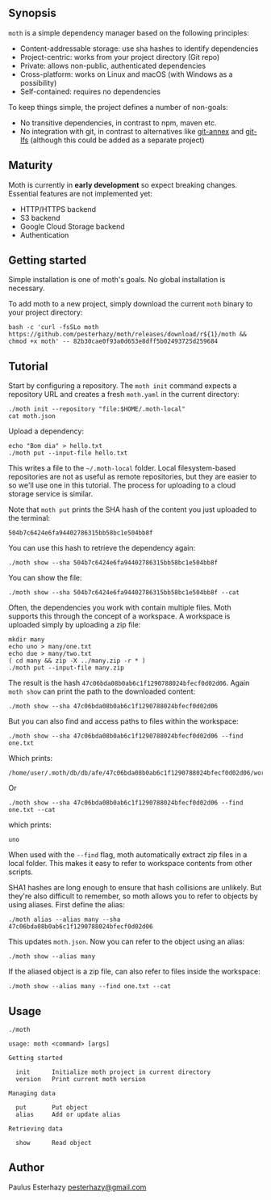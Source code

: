 ## Synopsis

`moth` is a simple dependency manager based on the following principles:

- Content-addressable storage: use sha hashes to identify dependencies
- Project-centric: works from your project directory (Git repo)
- Private: allows non-public, authenticated dependencies
- Cross-platform: works on Linux and macOS (with Windows as a possibility)
- Self-contained: requires no dependencies

To keep things simple, the project defines a number of non-goals:

- No transitive dependencies, in contrast to npm, maven etc.
- No integration with git, in contrast to alternatives like [git-annex](https://git-annex.branchable.com/) and [git-lfs](https://git-lfs.github.com/) (although this could be added as a separate project)

## Maturity

Moth is currently in **early development** so expect breaking changes. Essential features are not implemented yet:

- HTTP/HTTPS backend
- S3 backend
- Google Cloud Storage backend
- Authentication

## Getting started

Simple installation is one of moth's goals. No global installation is necessary.

To add moth to a new project, simply download the current `moth` binary to your project directory:

```shell
bash -c 'curl -fsSLo moth https://github.com/pesterhazy/moth/releases/download/r${1}/moth && chmod +x moth' -- 82b30cae0f93a0d653e8dff5b02493725d259684
```

## Tutorial

Start by configuring a repository. The `moth init` command expects a repository URL and creates a fresh `moth.yaml` in the current directory:

```shell
./moth init --repository "file:$HOME/.moth-local"
cat moth.json
```

Upload a dependency:

```shell
echo "Bom dia" > hello.txt
./moth put --input-file hello.txt
```

This writes a file to the `~/.moth-local` folder. Local filesystem-based repositories are not as useful as remote repositories, but they are easier to so we'll use one in this tutorial. The process for uploading to a cloud storage service is similar.

Note that `moth put` prints the SHA hash of the content you just uploaded to the terminal:

```
504b7c6424e6fa94402786315bb58bc1e504bb8f
```

You can use this hash to retrieve the dependency again:

```shell
./moth show --sha 504b7c6424e6fa94402786315bb58bc1e504bb8f
```

You can show the file:

```shell
./moth show --sha 504b7c6424e6fa94402786315bb58bc1e504bb8f --cat
```

Often, the dependencies you work with contain multiple files. Moth supports this through the concept of a workspace. A workspace is uploaded simply by uploading a zip file:

```shell
mkdir many
echo uno > many/one.txt
echo due > many/two.txt
( cd many && zip -X ../many.zip -r * )
./moth put --input-file many.zip
```

The result is the hash `47c06bda08b0ab6c1f1290788024bfecf0d02d06`. Again `moth show` can print the path to the downloaded content:

```shell
./moth show --sha 47c06bda08b0ab6c1f1290788024bfecf0d02d06
```

But you can also find and access paths to files within the workspace:

```shell
./moth show --sha 47c06bda08b0ab6c1f1290788024bfecf0d02d06 --find one.txt
```

Which prints:

```
/home/user/.moth/db/db/afe/47c06bda08b0ab6c1f1290788024bfecf0d02d06/workspace/one.txt
```

Or

```shell
./moth show --sha 47c06bda08b0ab6c1f1290788024bfecf0d02d06 --find one.txt --cat
```

which prints:

```
uno
```

When used with the `--find` flag, moth automatically extract zip files in a local folder. This makes it easy to refer to workspace contents from other scripts.

SHA1 hashes are long enough to ensure that hash collisions are unlikely. But they're also difficult to remember, so moth allows you to refer to objects by using aliases. First define the alias:

```shell
./moth alias --alias many --sha 47c06bda08b0ab6c1f1290788024bfecf0d02d06
```

This updates `moth.json`. Now you can refer to the object using an alias:

```shell
./moth show --alias many
```

If the aliased object is a zip file, can also refer to files inside the workspace:

```shell
./moth show --alias many --find one.txt --cat
```

## Usage

```
./moth
```

```
usage: moth <command> [args]

Getting started

  init      Initialize moth project in current directory
  version   Print current moth version

Managing data

  put       Put object
  alias     Add or update alias

Retrieving data

  show      Read object
```

## Author

Paulus Esterhazy <pesterhazy@gmail.com>
